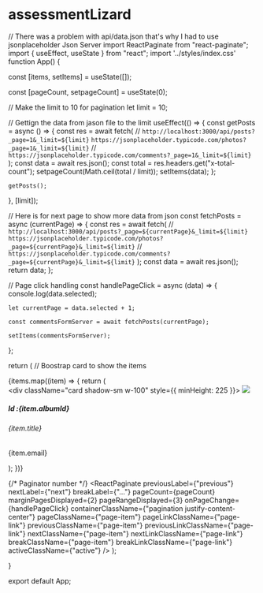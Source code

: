 # assessmentLizard
// There was a problem with api/data.json that's why I had to use jsonplaceholder Json Server
import ReactPaginate from "react-paginate";
import { useEffect, useState } from "react";
import '../styles/index.css'
function App() {


const [items, setItems] = useState([]);

const [pageCount, setpageCount] = useState(0);


// Make the limit to 10 for pagination
let limit = 10;


// Gettign the data from jason file to the limit
useEffect(() => {
    const getPosts = async () => {
      const res = await fetch(
        // `http://localhost:3000/api/posts?_page=1&_limit=${limit}`
        `https://jsonplaceholder.typicode.com/photos?_page=1&_limit=${limit}`
        // `https://jsonplaceholder.typicode.com/comments?_page=1&_limit=${limit}`
      );
      const data = await res.json();
      const total = res.headers.get("x-total-count");
      setpageCount(Math.ceil(total / limit));
      setItems(data);
    };

    getPosts();
  }, [limit]);



//   Here is for next page to show more data from json
  const fetchPosts = async (currentPage) => {
    const res = await fetch(
    //   `http://localhost:3000/api/posts?_page=${currentPage}&_limit=${limit}`
      `https://jsonplaceholder.typicode.com/photos?_page=${currentPage}&_limit=${limit}`
    //   `https://jsonplaceholder.typicode.com/comments?_page=${currentPage}&_limit=${limit}`
    );
    const data = await res.json();
    return data;
  };



//   Page click handling
  const handlePageClick = async (data) => {
    console.log(data.selected);

    let currentPage = data.selected + 1;

    const commentsFormServer = await fetchPosts(currentPage);

    setItems(commentsFormServer);
    
  };


  return (
    //   Boostrap card to show the items
    <div className="container">
      <div className="row m-2">
        {items.map((item) => {
          return (
            <div key={item.albumId} className="col-sm-6 col-md-4 v my-2">
              <div className="card shadow-sm w-100" style={{ minHeight: 225 }}>
                <img src={item.thumbnailUrl} className="card-img-top" />
                <div className="card-body">
                  <h5 className="card-title text-center h2">Id :{item.albumId} </h5>
                  <h6 className="card-subtitle mb-2 text-muted text-center">
                    {item.title}
                  </h6>
                  <p className="card-text text-center">{item.email}</p>
                </div>
              </div>
            </div>
          );
        })}
      </div>


{/* Paginator number */}
      <ReactPaginate
        previousLabel={"previous"}
        nextLabel={"next"}
        breakLabel={"..."}
        pageCount={pageCount}
        marginPagesDisplayed={2}
        pageRangeDisplayed={3}
        onPageChange={handlePageClick}
        containerClassName={"pagination justify-content-center"}
        pageClassName={"page-item"}
        pageLinkClassName={"page-link"}
        previousClassName={"page-item"}
        previousLinkClassName={"page-link"}
        nextClassName={"page-item"}
        nextLinkClassName={"page-link"}
        breakClassName={"page-item"}
        breakLinkClassName={"page-link"}
        activeClassName={"active"}
      />
    </div>
  );
 


}

export default App;

